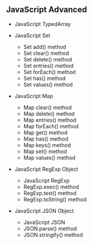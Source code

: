 ## JavaScript Advanced

 * JavaScript TypedArray
 * JavaScript Set
  
    * Set add() method
    * Set clear() method
    * Set delete() method
    * Set entries() method
    * Set forEach() method
    * Set has() method
    * Set values() method
 * JavaScript Map
   * Map clear() method
   * Map delete() method
   * Map entries() method
   * Map forEach() method
   * Map get() method
   * Map has() method
   * Map keys() method
   * Map set() method
   * Map values() method

* JavaScript RegExp Object
  * JavaScript RegExp
  * RegExp.exec() method
  * RegExp.test() method
  * RegExp.toString() method

* JavaScript JSON Object
   
   * JavaScript JSON
   * JSON.parse() method
   * JSON.stringify() method
